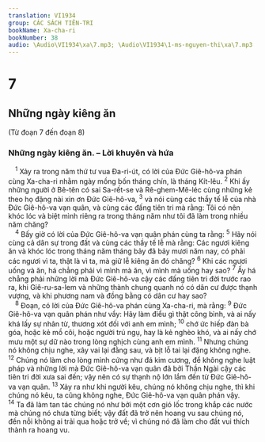 ```yaml
---
translation: VI1934
group: CÁC SÁCH TIÊN-TRI
bookName: Xa-cha-ri 
bookNumber: 38
audio: \Audio\VI1934\xa\7.mp3; \Audio\VI1934\1-ms-nguyen-thi\xa\7.mp3
---
```


<div class="title"><h1>7</h1><h2>Những ngày kiêng ăn</h2><p>(Từ đoạn 7 đến đoạn 8)</p><h3>Những ngày kiêng ăn. – Lời khuyên và hứa</h3></div>
<span class="verse xa_7_1"> <sup>1</sup> Xảy ra trong năm thứ tư vua Đa-ri-út, có lời của Đức Giê-hô-va phán cùng Xa-cha-ri nhằm ngày mồng bốn tháng chín, là tháng Kít-lêu. </span>
<span class="verse xa_7_2"><sup>2</sup> Khi ấy những người ở Bê-tên có sai Sa-rết-se và Rê-ghem-Mê-léc cùng những kẻ theo họ đặng nài xin ơn Đức Giê-hô-va, </span>
<span class="verse xa_7_3"><sup>3</sup> và nói cùng các thầy tế lễ của nhà Đức Giê-hô-va vạn quân, và cùng các đấng tiên tri mà rằng: Tôi có nên khóc lóc và biệt mình riêng ra trong tháng năm như tôi đã làm trong nhiều năm chăng? <br/></span>
<span class="verse xa_7_4"> <sup>4</sup> Bấy giờ có lời của Đức Giê-hô-va vạn quân phán cùng ta rằng: </span>
<span class="verse xa_7_5"><sup>5</sup> Hãy nói cùng cả dân sự trong đất và cùng các thầy tế lễ mà rằng: Các ngươi kiêng ăn và khóc lóc trong tháng năm tháng bảy đã bảy mươi năm nay, có phải các ngươi vì ta, thật là vì ta, mà giữ lễ kiêng ăn đó chăng? </span>
<span class="verse xa_7_6"><sup>6</sup> Khi các ngươi uống và ăn, há chẳng phải vì mình mà ăn, vì mình mà uống hay sao? </span>
<span class="verse xa_7_7"><sup>7</sup> Ấy há chẳng phải những lời mà Đức Giê-hô-va cậy các đấng tiên tri đời trước rao ra, khi Giê-ru-sa-lem và những thành chung quanh nó có dân cư được thạnh vượng, và khi phương nam và đồng bằng có dân cư hay sao? <br/></span>
<span class="verse xa_7_8"> <sup>8</sup> Đoạn, có lời của Đức Giê-hô-va phán cùng Xa-cha-ri, mà rằng: </span>
<span class="verse xa_7_9"><sup>9</sup> Đức Giê-hô-va vạn quân phán như vầy: Hãy làm điều gì thật công bình, và ai nấy khá lấy sự nhân từ, thương xót đối với anh em mình; </span>
<span class="verse xa_7_10"><sup>10</sup> chớ ức hiếp đàn bà góa, hoặc kẻ mồ côi, hoặc người trú ngụ, hay là kẻ nghèo khó, và ai nấy chớ mưu một sự dữ nào trong lòng nghịch cùng anh em mình. </span>
<span class="verse xa_7_11"><sup>11</sup> Nhưng chúng nó không chịu nghe, xây vai lại đằng sau, và bịt lỗ tai lại đặng không nghe. </span>
<span class="verse xa_7_12"><sup>12</sup> Chúng nó làm cho lòng mình cứng như đá kim cương, để không nghe luật pháp và những lời mà Đức Giê-hô-va vạn quân đã bởi Thần Ngài cậy các tiên tri đời xưa sai đến; vậy nên có sự thạnh nộ lớn lắm đến từ Đức Giê-hô-va vạn quân. </span>
<span class="verse xa_7_13"><sup>13</sup> Xảy ra như khi người kêu, chúng nó không chịu nghe, thì khi chúng nó kêu, ta cũng không nghe, Đức Giê-hô-va vạn quân phán vậy. </span>
<span class="verse xa_7_14"><sup>14</sup> Ta đã làm tan tác chúng nó như bởi một cơn gió lốc trong khắp các nước mà chúng nó chưa từng biết; vậy đất đã trở nên hoang vu sau chúng nó, đến nỗi không ai trải qua hoặc trở về; vì chúng nó đã làm cho đất vui thích thành ra hoang vu. <br/></span>
